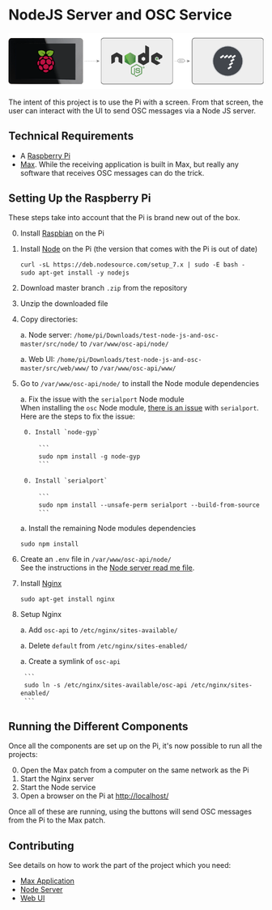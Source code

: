 # NodeJS Server and OSC Service

![image](./documentation/images/diagram.png)

The intent of this project is to use the Pi with a screen. From that screen, the user can interact with the UI to send OSC messages via a Node JS server.


## Technical Requirements

- A [Raspberry Pi](https://www.raspberrypi.org/)
- [Max](https://cycling74.com/products/max/). While the receiving application is built in Max, but really any software that receives OSC messages can do the trick.


## Setting Up the Raspberry Pi

These steps take into account that the Pi is brand new out of the box.

0. Install [Raspbian](https://www.raspberrypi.org/downloads/) on the Pi

0. Install [Node](https://nodejs.org/) on the Pi (the version that comes with the Pi is out of date)

    ```
    curl -sL https://deb.nodesource.com/setup_7.x | sudo -E bash -
    sudo apt-get install -y nodejs
    ```

0. Download master branch `.zip` from the repository

0. Unzip the downloaded file

0. Copy directories:

    a. Node server: `/home/pi/Downloads/test-node-js-and-osc-master/src/node/` to `/var/www/osc-api/node/`
    
    a. Web UI: `/home/pi/Downloads/test-node-js-and-osc-master/src/web/www/` to `/var/www/osc-api/www/`

0. Go to `/var/www/osc-api/node/` to install the Node module dependencies

    a. Fix the issue with the `serialport` Node module  
       When installing the `osc` Node module, [there is an issue](https://github.com/EmergingTechnologyAdvisors/node-serialport/issues/649) with `serialport`. Here are the steps to fix the issue:

        0. Install `node-gyp`

            ```
            sudo npm install -g node-gyp
            ```
    
        0. Install `serialport`

            ```
            sudo npm install --unsafe-perm serialport --build-from-source
            ```

    a. Install the remaining Node modules dependencies
    
    ```
    sudo npm install
    ```

0. Create an `.env` file in `/var/www/osc-api/node/`  
See the instructions in the [Node server read me file](./src/node/README.md).

0. Install [Nginx](https://nginx.org/en/)

    ```
    sudo apt-get install nginx
    ```

0. Setup Nginx

    a. Add `osc-api` to `/etc/nginx/sites-available/`

    a. Delete `default` from `/etc/nginx/sites-enabled/`
    
    a. Create a symlink of `osc-api`
    
        ```
        sudo ln -s /etc/nginx/sites-available/osc-api /etc/nginx/sites-enabled/
        ```


## Running the Different Components

Once all the components are set up on the Pi, it's now possible to run all the projects:

0. Open the Max patch from a computer on the same network as the Pi
0. Start the Nginx server
0. Start the Node service
0. Open a browser on the Pi at [http://localhost/](http://localhost/)

Once all of these are running, using the buttons will send OSC messages from the Pi to the Max patch.



## Contributing

See details on how to work the part of the project which you need:

- [Max Application](./src/max/README.md)
- [Node Server](./src/node/README.md)
- [Web UI](./src/web/README.md)